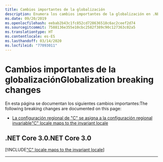 ```yaml
---
title: Cambios importantes de la globalización
description: Enumera los cambios importantes de la globalización en .NET Core.
ms.date: 09/20/2019
ms.openlocfilehash: eebab2b43c1fc852cd728636518c6ac2ceef2d74
ms.sourcegitcommit: 7588136e355e10cbc2582f389c90c127363c02a5
ms.translationtype: HT
ms.contentlocale: es-ES
ms.lasthandoff: 03/14/2020
ms.locfileid: "77093011"
---
```

# <a name="globalization-breaking-changes"></a><span data-ttu-id="ccf54-103">Cambios importantes de la globalización</span><span class="sxs-lookup"><span data-stu-id="ccf54-103">Globalization breaking changes</span></span>

<span data-ttu-id="ccf54-104">En esta página se documentan los siguientes cambios importantes:</span><span class="sxs-lookup"><span data-stu-id="ccf54-104">The following breaking changes are documented on this page:</span></span>

- [<span data-ttu-id="ccf54-105">La configuración regional de "C" se asigna a la configuración regional invariable</span><span class="sxs-lookup"><span data-stu-id="ccf54-105">"C" locale maps to the invariant locale</span></span>](#c-locale-maps-to-the-invariant-locale)

## <a name="net-core-30"></a><span data-ttu-id="ccf54-106">.NET Core 3.0</span><span class="sxs-lookup"><span data-stu-id="ccf54-106">.NET Core 3.0</span></span>

[!INCLUDE["C" locale maps to the invariant locale](~/includes/core-changes/globalization/3.0/c-locale-maps-to-invariant-locale.md)]

***
